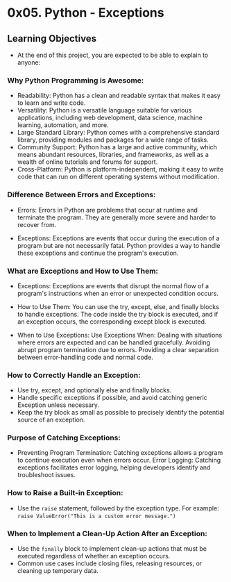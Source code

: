 # 0x05. Python - Exceptions

## Learning Objectives
- At the end of this project, you are expected to be able to explain to anyone:

### Why Python Programming is Awesome:
- Readability: Python has a clean and readable syntax that makes it easy to learn and write code.
- Versatility: Python is a versatile language suitable for various applications, including web development, data science, machine learning, automation, and more.
- Large Standard Library: Python comes with a comprehensive standard library, providing modules and packages for a wide range of tasks.
- Community Support: Python has a large and active community, which means abundant resources, libraries, and frameworks, as well as a wealth of online tutorials and forums for support.
- Cross-Platform: Python is platform-independent, making it easy to write code that can run on different operating systems without modification.

### Difference Between Errors and Exceptions:
- Errors: Errors in Python are problems that occur at runtime and terminate the program. They are generally more severe and harder to recover from.

- Exceptions: Exceptions are events that occur during the execution of a program but are not necessarily fatal. Python provides a way to handle these exceptions and continue the program's execution.

### What are Exceptions and How to Use Them:
- Exceptions: Exceptions are events that disrupt the normal flow of a program's instructions when an error or unexpected condition occurs.

- How to Use Them: You can use the try, except, else, and finally blocks to handle exceptions. The code inside the try block is executed, and if an exception occurs, the corresponding except block is executed.

- When to Use Exceptions:
Use Exceptions When:
	Dealing with situations where errors are expected and can be handled gracefully.
	Avoiding abrupt program termination due to errors.
	Providing a clear separation between error-handling code and normal code.

### How to Correctly Handle an Exception:
- Use try, except, and optionally else and finally blocks.
- Handle specific exceptions if possible, and avoid catching generic Exception unless necessary.
- Keep the try block as small as possible to precisely identify the potential source of an exception.

### Purpose of Catching Exceptions:
- Preventing Program Termination: Catching exceptions allows a program to continue execution even when errors occur.
Error Logging: Catching exceptions facilitates error logging, helping developers identify and troubleshoot issues.

### How to Raise a Built-in Exception:
- Use the `raise` statement, followed by the exception type. For example: 
`raise ValueError("This is a custom error message.")`

### When to Implement a Clean-Up Action After an Exception:
- Use the `finally` block to implement clean-up actions that must be executed regardless of whether an exception occurs.
- Common use cases include closing files, releasing resources, or cleaning up temporary data.
